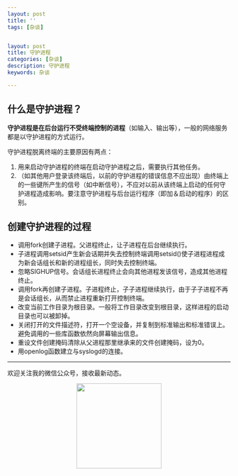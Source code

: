 ```yaml
---
layout: post
title: ''
tags: [杂谈]


layout: post
title: 守护进程
categories: [杂谈]
description: 守护进程
keywords: 杂谈

---
```


##  什么是守护进程？

**守护进程是在后台运行不受终端控制的进程**（如输入、输出等），一般的网络服务都是以守护进程的方式运行。

守护进程脱离终端的主要原因有两点： 

1. 用来启动守护进程的终端在启动守护进程之后，需要执行其他任务。
2. （如其他用户登录该终端后，以前的守护进程的错误信息不应出现）由终端上的一些键所产生的信号（如中断信号），不应对以前从该终端上启动的任何守护进程造成影响。要注意守护进程与后台运行程序（即加＆启动的程序）的区别。


##  创建守护进程的过程

* 调用fork创建子进程。父进程终止，让子进程在后台继续执行。
* 子进程调用setsid产生新会话期并失去控制终端调用setsid()使子进程进程成为新会话组长和新的进程组长，同时失去控制终端。
*  忽略SIGHUP信号。会话组长进程终止会向其他进程发该信号，造成其他进程终止。
* 调用fork再创建子进程。子进程终止，子子进程继续执行，由于子子进程不再是会话组长，从而禁止进程重新打开控制终端。
* 改变当前工作目录为根目录。一般将工作目录改变到根目录，这样进程的启动目录也可以被卸掉。
* 关闭打开的文件描述符，打开一个空设备，并复制到标准输出和标准错误上。 避免调用的一些库函数依然向屏幕输出信息。
* 重设文件创建掩码清除从父进程那里继承来的文件创建掩码，设为0。
* 用openlog函数建立与syslogd的连接。

---
欢迎关注我的微信公众号，接收最新动态。

<div align="center"><img width="192px" height="192px" src="https://i.postimg.cc/pdykktnS/weichat.jpg"/></div>